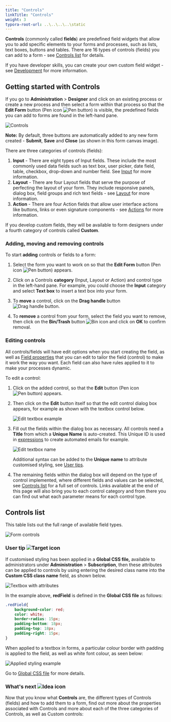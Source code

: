 ```yaml
---
title: "Controls"
linkTitle: "Controls"
weight: 3
typora-root-url: ..\..\..\..\static
---
```


**Controls** (commonly called **fields**) are predefined field widgets that allow you to add specific elements to your forms and processes, such as lists, text boxes, buttons and tables. There are 16 types of controls (fields) you can add to a form - see [Controls list](#controls-list) for details.

If you have developer skills,  you can create your own custom field widget - see [Development](/docs/low-code/) for more information.



## Getting started with Controls ##

If you go to **Administration** > **Designer** and click on an existing process or create a new process and then select a form within that process so that the **Edit Form** button (Pen icon ![Pen button](/images/penicon.png)) is visible, the predefined fields you can add to forms are found in the left-hand pane.

![Controls](/images/access-controlsmenu-select-form.jpg)

**Note:** By default, three buttons are automatically added to any new form created - **Submit**, **Save** and **Close** (as shown in this form canvas image).

There are three categories of controls (fields):

1. **Input** - There are eight types of Input fields. These include the most commonly used data fields such as text box, user picker, date field, table, checkbox, drop-down and number field. See [Input](/docs/platform/controls/input/) for more information. 
2. **Layout** - There are four Layout fields that serve the purpose of perfecting the layout of your form. They include responsive panels, dialog box, field groups and rich text fields - see [Layout](/docs/platform/controls/layout/) for more information.
3. **Action** - There are four Action fields that allow user interface actions like buttons, links or even signature components - see [Actions](/docs/platform/controls/actions/) for more information.

If you develop custom fields, they will be available to form designers under a fourth category of controls called **Custom**.

### Adding, moving and removing controls

To start **adding** controls or fields to a form:

1. Select the form you want to work on so that the **Edit Form** button (Pen icon ![Pen button](/images/penicon.png)) appears.
2. Click on a Controls **category** (Input, Layout or Action) and control type in the left-hand pane. For example, you could choose the **Input** category and select **Text box** to insert a text box into your form. 

3. To **move** a control, click on the **Drag handle** button ![Drag handle button](/images/draghandlewhite-frame.png).

4. To **remove** a control from your form, select the field you want to remove, then click on the **Bin/Trash** button ![Bin icon](/images/binicon.png) and click on **OK** to confirm removal.

### Editing controls

All controls/fields will have edit options when you start creating the field, as well as [Field properties](/docs/getting-started/create-first-process/design-and-build/add-controls-and-rules/properties#field-properties) that you can edit to tailor the field (control) to make it work the way you want. Each field can also have rules applied to it to make your processes dynamic.

To edit a control:

1. Click on the added control, so that the **Edit** button (Pen icon ![Pen button](/images/penicon.png)) appears.

2. Then click on the **Edit** button itself so that the edit control dialog box appears, for example as shown with the textbox control below.

   ![Edit textbox example](/images/edit-textbox-example.jpg)

3. Fill out the fields within the dialog box as necessary. All controls need a **Title** from which a **Unique Name** is auto-created. This Unique ID is used in [expressions](/docs/platform/rules/general/expression-builder/) to create automated emails for example. 

   ![Edit textbox name](/images/edit-field-name2.jpg)

   Additional syntax can be added to the **Unique** **name** to attribute customised styling, see [User tips](#user-tips).

4. The remaining fields within the dialog box will depend on the type of control implemented, where different fields and values can be selected, see [Controls list](#controls-list) for a full set of controls. Links available at the end of this page will also bring you to each control category and from there you can find out what each parameter means for each control type.

   

## Controls list ##

This table lists out the full range of available field types.

![Form controls](/images/fields-controls-list-table.jpg)



### User tip ![Target icon](/images/05.png)

If customised styling has been applied in a **Global CSS file,** available to administrators under **Administration** > **Subscription**, then these attributes can be applied to controls by using entering the desired class name into the **Custom CSS class name** field, as shown below. 

![Textbox with attributes](/images/textbox-attribute2.jpg)

In the example above, **redField** is defined in the **Global CSS file** as follows:

```css
.redField{
    background-color: red;
  	color: white;
  	border-radius: 15px;
    padding-bottom: 18px;
    padding-top: 18px;
    padding-right: 15px;
}
```

When applied to a textbox in forms, a particular colour border with padding is applied to the field, as well as white font colour, as seen below:

![Applied styling example](/images/applied-styling-example2.jpg)

Go to [Global CSS file](/docs/low-code/global-css/) for more details.



### What's next  ![Idea icon](/images/18.png) ###

Now that you know what **Controls** are, the different types of Controls (fields) and how to add them to a form, find out more about the properties associated with Controls and more about each of the three categories of Controls, as well as Custom controls: